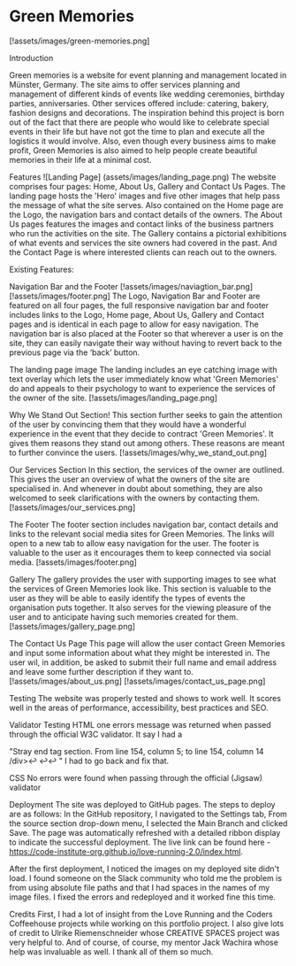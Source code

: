 # Green Memories
[!assets/images/green-memories.png]

Introduction

Green memories is a website for event planning and management located in Münster, Germany. The site aims to offer services planning and management of different kinds of events like wedding ceremonies, birthday parties, anniversaries. Other services offered include: catering, bakery, fashion designs and decorations.
The inspiration behind this project is born out of the fact that there are people who would like to celebrate special events in their life but have not got the time to plan and execute all the logistics it would involve. Also, even though every business aims to make profit, Green Memories is also aimed to help people create beautiful memories in their life at a minimal cost.

Features
![Landing Page] (assets/images/landing_page.png)
The website comprises four pages: Home, About Us, Gallery and Contact Us Pages. The landing page hosts the 'Hero' images and five other images that help pass the message of what the site serves. Also contained on the Home page are the Logo, the navigation bars and contact details of the owners. The About Us pages features the images and contact links of the business partners who run the activities on the site. The Gallery contains a pictorial exhibitions of what events and services the site owners had covered in the past. And the Contact Page is where interested clients can reach out to the owners.

Existing Features:

Navigation Bar and the Footer
[!assets/images/naviagtion_bar.png]
[!assets/images/footer.png]
The Logo, Navigation Bar and Footer are featured on all four pages, the full responsive navigation bar and footer includes links to the Logo, Home page, About Us, Gallery and Contact pages and is identical in each page to allow for easy navigation. The navigation bar is also placed at the Footer so that wherever a user is on the site, they can easily navigate their way without having to revert back to the previous page via the ‘back’ button.

The landing page image
The landing includes an eye catching image with text overlay which lets the user immediately know what 'Green Memories' do and appeals to their psychology to want to experience the services of the owner of the site.
[!assets/images/landing_page.png]


Why We Stand Out Section! 
This section further seeks to gain the attention of the user by convincing them that they would have a wonderful experience in the event that they decide to contract 'Green Memories'. It gives them reasons they stand out among others. These reasons are meant to further convince the users.
[!assets/images/why_we_stand_out.png]

Our Services Section
In this section, the services of the owner are outlined. This gives the user an overview of what the owners of the site are specialised in. And whenever in doubt about something, they are also welcomed to seek clarifications with the owners by contacting them.
[!assets/images/our_services.png]

The Footer
The footer section includes navigation bar, contact details and links to the relevant social media sites for Green Memories. The links will open to a new tab to allow easy navigation for the user.
The footer is valuable to the user as it encourages them to keep connected via social media.
[!assets/images/footer.png]

Gallery
The gallery provides the user with supporting images to see what the services of Green Memories look like.
This section is valuable to the user as they will be able to easily identify the types of events the organisation puts together. It also serves for the viewing pleasure of the user and to anticipate having such memories created for them.
[!assets/images/gallery_page.png]

The Contact Us Page
This page will allow the user contact Green Memories and input some information about what they might be interested in. The user wil, in addition, be asked to submit their full name and email address and leave some further description if they want to.
[!assets/images/about_us.png]
[!assets/images/contact_us_page.png]

Testing
The website was properly tested and shows to work well. It scores well in the areas of performance, accessibility, best practices and SEO.

Validator Testing
HTML
one errors message was returned when passed through the official W3C validator. It say I had a 

"Stray end tag section. From line 154, column 5; to line 154, column 14
/div>↩    </section>↩↩ " I had to go back and fix that.


CSS
No errors were found when passing through the official (Jigsaw) validator

Deployment
The site was deployed to GitHub pages. The steps to deploy are as follows:
In the GitHub repository, I navigated to the Settings tab,
From the source section drop-down menu, I selected the Main Branch and clicked Save.
The page was automatically refreshed with a detailed ribbon display to indicate the successful deployment.
The live link can be found here - https://code-institute-org.github.io/love-running-2.0/index.html.

After the first deployment, I noticed the images on my deployed site didn't load. I found someone on the Slack community who told me the problem is from using absolute file paths and that I had spaces in the names of my image files. I fixed the errors and redeployed and it worked fine this time.

Credits
First, I had a lot of insight from the Love Running and the Coders Coffeehouse projects while working on this portfolio project.
I also give lots of credit to Ulrike Riemenschneider whose CREATIVE SPACES project was very helpful to.
And of course, of course, my mentor Jack Wachira whose help was invaluable as well. I thank all of them so much. 